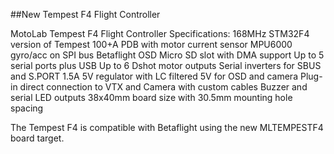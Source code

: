 ##New Tempest F4 Flight Controller

MotoLab Tempest F4 Flight Controller Specifications:
168MHz STM32F4 version of Tempest
100+A PDB with motor current sensor
MPU6000 gyro/acc on SPI bus
Betaflight OSD
Micro SD slot with DMA support
Up to 5 serial ports plus USB
Up to 6 Dshot motor outputs
Serial inverters for SBUS and S.PORT
1.5A 5V regulator with LC filtered 5V for OSD and camera
Plug-in direct connection to VTX and Camera with custom cables
Buzzer and serial LED outputs
38x40mm board size with 30.5mm mounting hole spacing

The Tempest F4 is compatible with Betaflight using the new MLTEMPESTF4 board target. 